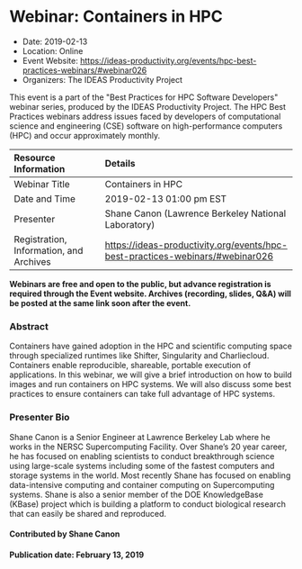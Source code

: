 













			   

<!-- Note: this label does NOT include the trailing colon -->





# Webinar: Containers in HPC

- Date: 2019-02-13
- Location: Online
- Event Website: https://ideas-productivity.org/events/hpc-best-practices-webinars/#webinar026
- Organizers: The IDEAS Productivity Project
			   
This event is a part of the "Best Practices for HPC Software
Developers" webinar series, produced by the IDEAS Productivity
Project. The HPC Best Practices webinars address issues faced by
developers of computational science and engineering (CSE) software on
high-performance computers (HPC) and occur approximately monthly.

Resource Information | Details
:--- | :---			   
Webinar Title | Containers in HPC
Date and Time | 2019-02-13 01:00 pm EST
Presenter | Shane Canon (Lawrence Berkeley National Laboratory)
Registration, Information, and Archives | 	<https://ideas-productivity.org/events/hpc-best-practices-webinars/#webinar026>	   

**Webinars are free and open to the public, but advance registration is required through the Event website. Archives (recording, slides, Q&A) will be posted at the same link soon after the event.**

### Abstract
<p>Containers have gained adoption in the HPC and scientific computing
space through specialized runtimes like Shifter, Singularity and
Charliecloud. Containers enable reproducible, shareable, portable
execution of applications. In this webinar, we will give a brief
introduction on how to build images and run containers on HPC
systems. We will also discuss some best practices to ensure containers
can take full advantage of HPC systems.</p>



### Presenter Bio
<p>Shane Canon is a Senior Engineer at Lawrence Berkeley
Lab where he works in the NERSC Supercomputing Facility.  Over Shane&#8217;s
20 year career, he has focused on enabling scientists to conduct
breakthrough science using large-scale systems including some of the
fastest computers and storage systems in the world.  Most recently
Shane has focused on enabling data-intensive computing and container
computing on Supercomputing systems.  Shane is also a senior member of
the DOE KnowledgeBase (KBase) project which is building a platform to
conduct biological research that can easily be shared and reproduced.</p>

    

#### Contributed by Shane Canon

#### Publication date: February 13, 2019

<!---
Publish: yes
Categories: skills
Topics: online learning, cloud computing
Level: 2
Prerequisites: default
Aggregate: none
--->







